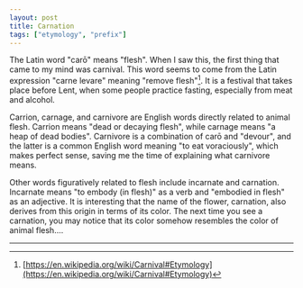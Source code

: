 ```yaml
---
layout: post
title: Carnation
tags: ["etymology", "prefix"]
---
```


The Latin word "carō" means "flesh". When I saw this, the first thing that came to my mind was carnival. This word seems to come from the Latin expression "carne levare" meaning "remove flesh"[^wiki-carnival]. It is a festival that takes place before Lent, when some people practice fasting, especially from meat and alcohol.

Carrion, carnage, and carnivore are English words directly related to animal flesh. Carrion means "dead or decaying flesh", while carnage means "a heap of dead bodies". Carnivore is a combination of carō and "devour", and the latter is a common English word meaning "to eat voraciously", which makes perfect sense, saving me the time of explaining what carnivore means.

Other words figuratively related to flesh include incarnate and carnation. Incarnate means "to embody (in flesh)" as a verb and "embodied in flesh" as an adjective. It is interesting that the name of the flower, carnation, also derives from this origin in terms of its color. The next time you see a carnation, you may notice that its color somehow resembles the color of animal flesh....

---

[^wiki-carnival]: [https://en.wikipedia.org/wiki/Carnival#Etymology](https://en.wikipedia.org/wiki/Carnival#Etymology)
